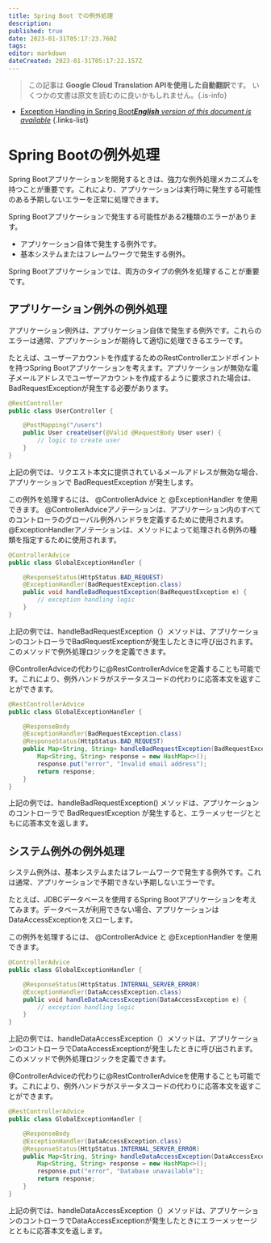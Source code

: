 ```yaml
---
title: Spring Boot での例外処理
description: 
published: true
date: 2023-01-31T05:17:23.760Z
tags: 
editor: markdown
dateCreated: 2023-01-31T05:17:22.157Z
---
```


> この記事は **Google Cloud Translation APIを使用した自動翻訳**です。
いくつかの文書は原文を読むのに良いかもしれません。{.is-info}
- [Exception Handling in Spring Boot***English** version of this document is available*](/en/Knowledge-base/Spring-Boot/exception-handling-in-spring-boot)
{.links-list}




# Spring Bootの例外処理

Spring Bootアプリケーションを開発するときは、強力な例外処理メカニズムを持つことが重要です。これにより、アプリケーションは実行時に発生する可能性のある予期しないエラーを正常に処理できます。

Spring Bootアプリケーションで発生する可能性がある2種類のエラーがあります。
- アプリケーション自体で発生する例外です。
- 基本システムまたはフレームワークで発生する例外。

Spring Bootアプリケーションでは、両方のタイプの例外を処理することが重要です。

## アプリケーション例外の例外処理

アプリケーション例外は、アプリケーション自体で発生する例外です。これらのエラーは通常、アプリケーションが期待して適切に処理できるエラーです。

たとえば、ユーザーアカウントを作成するためのRestControllerエンドポイントを持つSpring Bootアプリケーションを考えます。アプリケーションが無効な電子メールアドレスでユーザーアカウントを作成するように要求された場合は、BadRequestExceptionが発生する必要があります。

```java
@RestController
public class UserController {

    @PostMapping("/users")
    public User createUser(@Valid @RequestBody User user) {
        // logic to create user
    }
}
```

上記の例では、リクエスト本文に提供されているメールアドレスが無効な場合、アプリケーションで BadRequestException が発生します。

 この例外を処理するには、 @ControllerAdvice と @ExceptionHandler を使用できます。 @ControllerAdviceアノテーションは、アプリケーション内のすべてのコントローラのグローバル例外ハンドラを定義するために使用されます。 @ExceptionHandlerアノテーションは、メソッドによって処理される例外の種類を指定するために使用されます。

```java
@ControllerAdvice
public class GlobalExceptionHandler {

    @ResponseStatus(HttpStatus.BAD_REQUEST)
    @ExceptionHandler(BadRequestException.class)
    public void handleBadRequestException(BadRequestException e) {
        // exception handling logic
    }
}
```

上記の例では、handleBadRequestException（）メソッドは、アプリケーションのコントローラでBadRequestExceptionが発生したときに呼び出されます。このメソッドで例外処理ロジックを定義できます。

@ControllerAdviceの代わりに@RestControllerAdviceを定義することも可能です。これにより、例外ハンドラがステータスコードの代わりに応答本文を返すことができます。

```java
@RestControllerAdvice
public class GlobalExceptionHandler {

    @ResponseBody
    @ExceptionHandler(BadRequestException.class)
    @ResponseStatus(HttpStatus.BAD_REQUEST)
    public Map<String, String> handleBadRequestException(BadRequestException e) {
        Map<String, String> response = new HashMap<>();
        response.put("error", "Invalid email address");
        return response;
    }
}
```

上記の例では、handleBadRequestException() メソッドは、アプリケーションのコントローラで BadRequestException が発生すると、エラーメッセージとともに応答本文を返します。

## システム例外の例外処理

システム例外は、基本システムまたはフレームワークで発生する例外です。これは通常、アプリケーションで予期できない予期しないエラーです。

たとえば、JDBCデータベースを使用するSpring Bootアプリケーションを考えてみます。データベースが利用できない場合、アプリケーションはDataAccessExceptionをスローします。

この例外を処理するには、 @ControllerAdvice と @ExceptionHandler を使用できます。

```java
@ControllerAdvice
public class GlobalExceptionHandler {

    @ResponseStatus(HttpStatus.INTERNAL_SERVER_ERROR)
    @ExceptionHandler(DataAccessException.class)
    public void handleDataAccessException(DataAccessException e) {
        // exception handling logic
    }
}
```

上記の例では、handleDataAccessException（）メソッドは、アプリケーションのコントローラでDataAccessExceptionが発生したときに呼び出されます。このメソッドで例外処理ロジックを定義できます。

@ControllerAdviceの代わりに@RestControllerAdviceを使用することも可能です。これにより、例外ハンドラがステータスコードの代わりに応答本文を返すことができます。

```java
@RestControllerAdvice
public class GlobalExceptionHandler {

    @ResponseBody
    @ExceptionHandler(DataAccessException.class)
    @ResponseStatus(HttpStatus.INTERNAL_SERVER_ERROR)
    public Map<String, String> handleDataAccessException(DataAccessException e) {
        Map<String, String> response = new HashMap<>();
        response.put("error", "Database unavailable");
        return response;
    }
}
```

上記の例では、handleDataAccessException（）メソッドは、アプリケーションのコントローラでDataAccessExceptionが発生したときにエラーメッセージとともに応答本文を返します。